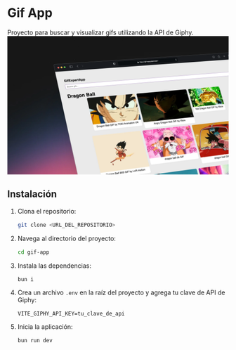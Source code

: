 # Gif App

Proyecto para buscar y visualizar gifs utilizando la API de Giphy.
![alt text](public/gif-app.webp)

## Instalación

1. Clona el repositorio:
   ```bash
   git clone <URL_DEL_REPOSITORIO>
   ```
2. Navega al directorio del proyecto:
   ```bash
   cd gif-app
   ```
3. Instala las dependencias:
   ```bash
   bun i
   ```
4. Crea un archivo `.env` en la raíz del proyecto y agrega tu clave de API de Giphy:
   ```env
   VITE_GIPHY_API_KEY=tu_clave_de_api
   ```
5. Inicia la aplicación:
   ```bash
   bun run dev
   ```
